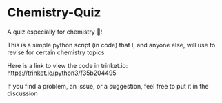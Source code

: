 # Chemistry-Quiz
A quiz especially for chemistry 🧪!

This is a simple python script (in code) that I, and anyone else, will use to revise for certain chemistry topics

Here is a link to view the code in trinket.io: https://trinket.io/python3/f35b204495

If you find a problem, an issue, or a suggestion, feel free to put it in the discussion
